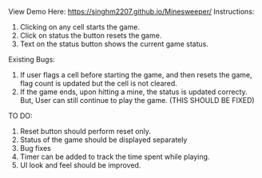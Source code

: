 View Demo Here: https://singhm2207.github.io/Minesweeper/
Instructions:
1. Clicking on any cell starts the game.
2. Click on status the button resets the game.
3. Text on the status button shows the current game status.

Existing Bugs:
1. If user flags a cell before starting the game, and then resets the game, flag count is updated but the cell is not cleared.
2. If the game ends, upon hitting a mine, the status is updated correcty. But, User can still continue to play the game. (THIS SHOULD BE FIXED)

TO DO:
1. Reset button should perform reset only.
2. Status of the game should be displayed separately
3. Bug fixes
4. Timer can be added to track the time spent while playing.
5. UI look and feel should be improved.

